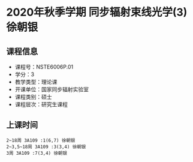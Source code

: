 # 2020年秋季学期 同步辐射束线光学(3) 徐朝银






## 课程信息

- 课程号：NSTE6006P.01
- 学分：3
- 教学类型：理论课
- 开课单位：国家同步辐射实验室
- 课程类别：硕士
- 课程层次：研究生课程

## 上课时间

```
2~18周 3A109 :1(6,7) 徐朝银
2~3,5~18周 3A109 :3(3,4) 徐朝银
3周 3A109 :7(3,4) 徐朝银
```

